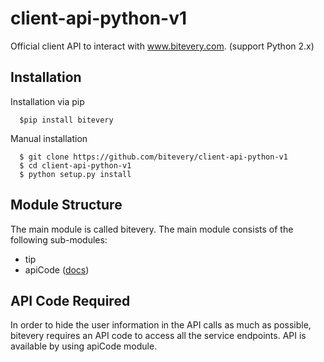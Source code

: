 # client-api-python-v1
Official client API to interact with www.bitevery.com.
(support Python 2.x)

## Installation
Installation via pip
```
  $pip install bitevery
```
Manual installation
```
  $ git clone https://github.com/bitevery/client-api-python-v1
  $ cd client-api-python-v1
  $ python setup.py install
```
## Module Structure
The main module is called bitevery. The main module consists of the following sub-modules:
* tip
* apiCode ([docs](Documentation/apiCode.md))

## API Code Required
In order to hide the user information in the API calls as much as possible, bitevery requires an API code to access all the service endpoints. API is available by using apiCode module.
